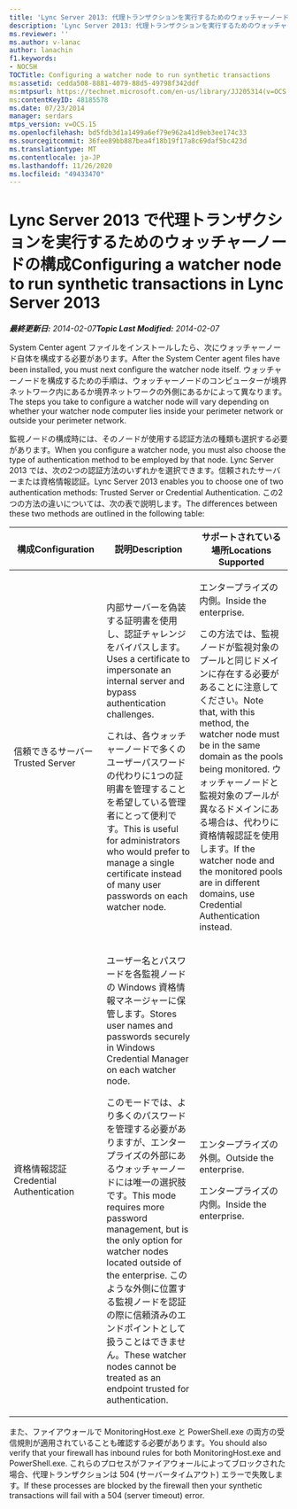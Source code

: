 ```yaml
---
title: 'Lync Server 2013: 代理トランザクションを実行するためのウォッチャーノードの構成'
description: 'Lync Server 2013: 代理トランザクションを実行するためのウォッチャーノードの構成。'
ms.reviewer: ''
ms.author: v-lanac
author: lanachin
f1.keywords:
- NOCSH
TOCTitle: Configuring a watcher node to run synthetic transactions
ms:assetid: cedda508-8881-4079-88d5-49798f342ddf
ms:mtpsurl: https://technet.microsoft.com/en-us/library/JJ205314(v=OCS.15)
ms:contentKeyID: 48185578
ms.date: 07/23/2014
manager: serdars
mtps_version: v=OCS.15
ms.openlocfilehash: bd5fdb3d1a1499a6ef79e962a41d9eb3ee174c33
ms.sourcegitcommit: 36fee89bb887bea4f18b19f17a8c69daf5bc423d
ms.translationtype: MT
ms.contentlocale: ja-JP
ms.lasthandoff: 11/26/2020
ms.locfileid: "49433470"
---
```

# <a name="configuring-a-watcher-node-to-run-synthetic-transactions-in-lync-server-2013"></a><span data-ttu-id="97df3-103">Lync Server 2013 で代理トランザクションを実行するためのウォッチャーノードの構成</span><span class="sxs-lookup"><span data-stu-id="97df3-103">Configuring a watcher node to run synthetic transactions in Lync Server 2013</span></span>

<div data-xmlns="http://www.w3.org/1999/xhtml">

<div class="topic" data-xmlns="http://www.w3.org/1999/xhtml" data-msxsl="urn:schemas-microsoft-com:xslt" data-cs="https://msdn.microsoft.com/">

<div data-asp="https://msdn2.microsoft.com/asp">



</div>

<div id="mainSection">

<div id="mainBody"><span data-ttu-id="97df3-104">

<span> </span></span><span class="sxs-lookup"><span data-stu-id="97df3-104">

<span> </span></span></span>

<span data-ttu-id="97df3-105">_**最終更新日:** 2014-02-07_</span><span class="sxs-lookup"><span data-stu-id="97df3-105">_**Topic Last Modified:** 2014-02-07_</span></span>

<span data-ttu-id="97df3-106">System Center agent ファイルをインストールしたら、次にウォッチャーノード自体を構成する必要があります。</span><span class="sxs-lookup"><span data-stu-id="97df3-106">After the System Center agent files have been installed, you must next configure the watcher node itself.</span></span> <span data-ttu-id="97df3-107">ウォッチャーノードを構成するための手順は、ウォッチャーノードのコンピューターが境界ネットワーク内にあるか境界ネットワークの外側にあるかによって異なります。</span><span class="sxs-lookup"><span data-stu-id="97df3-107">The steps you take to configure a watcher node will vary depending on whether your watcher node computer lies inside your perimeter network or outside your perimeter network.</span></span>

<span data-ttu-id="97df3-108">監視ノードの構成時には、そのノードが使用する認証方法の種類も選択する必要があります。</span><span class="sxs-lookup"><span data-stu-id="97df3-108">When you configure a watcher node, you must also choose the type of authentication method to be employed by that node.</span></span> <span data-ttu-id="97df3-109">Lync Server 2013 では、次の2つの認証方法のいずれかを選択できます。信頼されたサーバーまたは資格情報認証。</span><span class="sxs-lookup"><span data-stu-id="97df3-109">Lync Server 2013 enables you to choose one of two authentication methods: Trusted Server or Credential Authentication.</span></span> <span data-ttu-id="97df3-110">この2つの方法の違いについては、次の表で説明します。</span><span class="sxs-lookup"><span data-stu-id="97df3-110">The differences between these two methods are outlined in the following table:</span></span>


<table>
<colgroup>
<col style="width: 33%" />
<col style="width: 33%" />
<col style="width: 33%" />
</colgroup>
<thead>
<tr class="header">
<th><span data-ttu-id="97df3-111">構成</span><span class="sxs-lookup"><span data-stu-id="97df3-111">Configuration</span></span></th>
<th><span data-ttu-id="97df3-112">説明</span><span class="sxs-lookup"><span data-stu-id="97df3-112">Description</span></span></th>
<th><span data-ttu-id="97df3-113">サポートされている場所</span><span class="sxs-lookup"><span data-stu-id="97df3-113">Locations Supported</span></span></th>
</tr>
</thead>
<tbody>
<tr class="odd">
<td><p><span data-ttu-id="97df3-114">信頼できるサーバー</span><span class="sxs-lookup"><span data-stu-id="97df3-114">Trusted Server</span></span></p></td>
<td><p><span data-ttu-id="97df3-115">内部サーバーを偽装する証明書を使用し、認証チャレンジをバイパスします。</span><span class="sxs-lookup"><span data-stu-id="97df3-115">Uses a certificate to impersonate an internal server and bypass authentication challenges.</span></span></p>
<p><span data-ttu-id="97df3-116">これは、各ウォッチャーノードで多くのユーザーパスワードの代わりに1つの証明書を管理することを希望している管理者にとって便利です。</span><span class="sxs-lookup"><span data-stu-id="97df3-116">This is useful for administrators who would prefer to manage a single certificate instead of many user passwords on each watcher node.</span></span></p></td>
<td><p><span data-ttu-id="97df3-117">エンタープライズの内側。</span><span class="sxs-lookup"><span data-stu-id="97df3-117">Inside the enterprise.</span></span></p>
<p><span data-ttu-id="97df3-118">この方法では、監視ノードが監視対象のプールと同じドメインに存在する必要があることに注意してください。</span><span class="sxs-lookup"><span data-stu-id="97df3-118">Note that, with this method, the watcher node must be in the same domain as the pools being monitored.</span></span> <span data-ttu-id="97df3-119">ウォッチャーノードと監視対象のプールが異なるドメインにある場合は、代わりに資格情報認証を使用します。</span><span class="sxs-lookup"><span data-stu-id="97df3-119">If the watcher node and the monitored pools are in different domains, use Credential Authentication instead.</span></span></p></td>
</tr>
<tr class="even">
<td><p><span data-ttu-id="97df3-120">資格情報認証</span><span class="sxs-lookup"><span data-stu-id="97df3-120">Credential Authentication</span></span></p></td>
<td><p><span data-ttu-id="97df3-121">ユーザー名とパスワードを各監視ノードの Windows 資格情報マネージャーに保管します。</span><span class="sxs-lookup"><span data-stu-id="97df3-121">Stores user names and passwords securely in Windows Credential Manager on each watcher node.</span></span></p>
<p><span data-ttu-id="97df3-122">このモードでは、より多くのパスワードを管理する必要がありますが、エンタープライズの外部にあるウォッチャーノードには唯一の選択肢です。</span><span class="sxs-lookup"><span data-stu-id="97df3-122">This mode requires more password management, but is the only option for watcher nodes located outside of the enterprise.</span></span> <span data-ttu-id="97df3-123">このような外側に位置する監視ノードを認証の際に信頼済みのエンドポイントとして扱うことはできません。</span><span class="sxs-lookup"><span data-stu-id="97df3-123">These watcher nodes cannot be treated as an endpoint trusted for authentication.</span></span></p></td>
<td><p><span data-ttu-id="97df3-124">エンタープライズの外側。</span><span class="sxs-lookup"><span data-stu-id="97df3-124">Outside the enterprise.</span></span></p>
<p><span data-ttu-id="97df3-125">エンタープライズの内側。</span><span class="sxs-lookup"><span data-stu-id="97df3-125">Inside the enterprise.</span></span></p></td>
</tr>
</tbody>
</table>


<span data-ttu-id="97df3-126">また、ファイアウォールで MonitoringHost.exe と PowerShell.exe の両方の受信規則が適用されていることも確認する必要があります。</span><span class="sxs-lookup"><span data-stu-id="97df3-126">You should also verify that your firewall has inbound rules for both MonitoringHost.exe and PowerShell.exe.</span></span> <span data-ttu-id="97df3-127">これらのプロセスがファイアウォールによってブロックされた場合、代理トランザクションは 504 (サーバータイムアウト) エラーで失敗します。</span><span class="sxs-lookup"><span data-stu-id="97df3-127">If these processes are blocked by the firewall then your synthetic transactions will fail with a 504 (server timeout) error.</span></span>

<span data-ttu-id="97df3-128"></div>

<span> </span>

</div>

</div>

</span><span class="sxs-lookup"><span data-stu-id="97df3-128"></div>

<span> </span>

</div>

</div>

</span></span></div>

